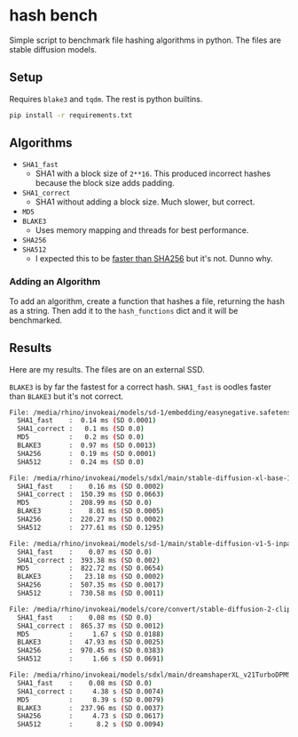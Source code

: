 # hash bench

Simple script to benchmark file hashing algorithms in python. The files are stable diffusion models.

## Setup

Requires `blake3` and `tqdm`. The rest is python builtins.

```sh
pip install -r requirements.txt
```

## Algorithms

- `SHA1_fast`
  - SHA1 with a block size of `2**16`. This produced incorrect hashes because the block size adds padding.
- `SHA1_correct`
  - SHA1 without adding a block size. Much slower, but correct.
- `MD5`
- `BLAKE3`
  - Uses memory mapping and threads for best performance.
- `SHA256`
- `SHA512`
  - I expected this to be [faster than SHA256](https://crypto.stackexchange.com/questions/26336/sha-512-faster-than-sha-256) but it's not. Dunno why.

### Adding an Algorithm

To add an algorithm, create a function that hashes a file, returning the hash as a string. Then add it to the `hash_functions` dict and it will be benchmarked.

## Results

Here are my results. The files are on an external SSD.

`BLAKE3` is by far the fastest for a correct hash. `SHA1_fast` is oodles faster than `BLAKE3` but it's not correct.

```sh
File: /media/rhino/invokeai/models/sd-1/embedding/easynegative.safetensors (24.08 KB)
  SHA1_fast    :  0.14 ms (SD 0.0001)
  SHA1_correct :   0.1 ms (SD 0.0)
  MD5          :   0.2 ms (SD 0.0)
  BLAKE3       :  0.97 ms (SD 0.0013)
  SHA256       :  0.19 ms (SD 0.0001)
  SHA512       :  0.24 ms (SD 0.0)

File: /media/rhino/invokeai/models/sdxl/main/stable-diffusion-xl-base-1-0/vae/diffusion_pytorch_model.fp16.safetensors (159.58 MB)
  SHA1_fast    :    0.16 ms (SD 0.0002)
  SHA1_correct :  150.39 ms (SD 0.0663)
  MD5          :  208.99 ms (SD 0.0)
  BLAKE3       :    8.01 ms (SD 0.0005)
  SHA256       :  220.27 ms (SD 0.0002)
  SHA512       :  277.61 ms (SD 0.1295)

File: /media/rhino/invokeai/models/sd-1/main/stable-diffusion-v1-5-inpainting/safety_checker/model.fp16.safetensors (579.85 MB)
  SHA1_fast    :    0.07 ms (SD 0.0)
  SHA1_correct :  393.38 ms (SD 0.002)
  MD5          :  822.72 ms (SD 0.0654)
  BLAKE3       :   23.18 ms (SD 0.0002)
  SHA256       :  507.35 ms (SD 0.0017)
  SHA512       :  730.58 ms (SD 0.0011)

File: /media/rhino/invokeai/models/core/convert/stable-diffusion-2-clip/text_encoder/model.safetensors (1.27 GB)
  SHA1_fast    :    0.08 ms (SD 0.0)
  SHA1_correct :  865.37 ms (SD 0.0012)
  MD5          :     1.67 s (SD 0.0188)
  BLAKE3       :   47.93 ms (SD 0.0025)
  SHA256       :  970.45 ms (SD 0.0383)
  SHA512       :     1.66 s (SD 0.0691)

File: /media/rhino/invokeai/models/sdxl/main/dreamshaperXL_v21TurboDPMSDE.safetensors (6.46 GB)
  SHA1_fast    :    0.08 ms (SD 0.0)
  SHA1_correct :     4.38 s (SD 0.0074)
  MD5          :     8.39 s (SD 0.0079)
  BLAKE3       :  237.96 ms (SD 0.0037)
  SHA256       :     4.73 s (SD 0.0617)
  SHA512       :      8.2 s (SD 0.0094)
```
